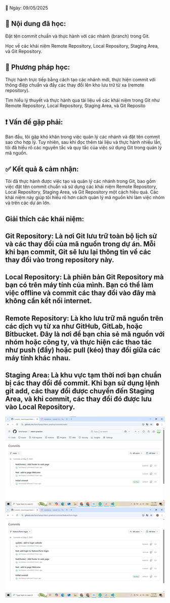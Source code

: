 📅 Ngày: 09/05/2025

## 📘 Nội dung đã học:
Đặt tên commit chuẩn và thực hành với các nhánh (branch) trong Git.

Học về các khái niệm Remote Repository, Local Repository, Staging Area, và Git Repository.

## 📖 Phương pháp học:
Thực hành trực tiếp bằng cách tạo các nhánh mới, thực hiện commit với thông điệp chuẩn và đẩy các thay đổi lên kho lưu trữ từ xa (remote repository).

Tìm hiểu lý thuyết và thực hành qua tài liệu về các khái niệm trong Git như Remote Repository, Local Repository, Staging Area, và Git Reposito
## ❗ Vấn đề gặp phải:
Ban đầu, tôi gặp khó khăn trong việc quản lý các nhánh và đặt tên commit sao cho hợp lý. Tuy nhiên, sau khi đọc thêm tài liệu và thực hành nhiều lần, tôi đã hiểu rõ các nguyên tắc và quy tắc của việc sử dụng Git trong quản lý mã nguồn.

## ✅ Kết quả & cảm nhận:
Tôi đã thực hành được việc tạo và quản lý các nhánh trong Git, bao gồm việc đặt tên commit chuẩn và sử dụng các khái niệm Remote Repository, Local Repository, Staging Area, và Git Repository một cách hiệu quả. Các khái niệm này giúp tôi hiểu rõ hơn cách quản lý mã nguồn khi làm việc nhóm và trên các dự án lớn.

## Giải thích các khái niệm:
## Git Repository: Là nơi Git lưu trữ toàn bộ lịch sử và các thay đổi của mã nguồn trong dự án. Mỗi khi bạn commit, Git sẽ lưu lại thông tin về các thay đổi vào trong repository này.

## Local Repository: Là phiên bản Git Repository mà bạn có trên máy tính của mình. Bạn có thể làm việc offline và commit các thay đổi vào đây mà không cần kết nối internet.

## Remote Repository: Là kho lưu trữ mã nguồn trên các dịch vụ từ xa như GitHub, GitLab, hoặc Bitbucket. Đây là nơi để bạn chia sẻ mã nguồn với nhóm hoặc công ty, và thực hiện các thao tác như push (đẩy) hoặc pull (kéo) thay đổi giữa các máy tính khác nhau.

## Staging Area: Là khu vực tạm thời nơi bạn chuẩn bị các thay đổi để commit. Khi bạn sử dụng lệnh git add, các thay đổi được chuyển đến Staging Area, và khi commit, các thay đổi đó được lưu vào Local Repository.
![Hinh anh](images/anhcommit.png)
![Hinh anh](images/anhbranch.png)